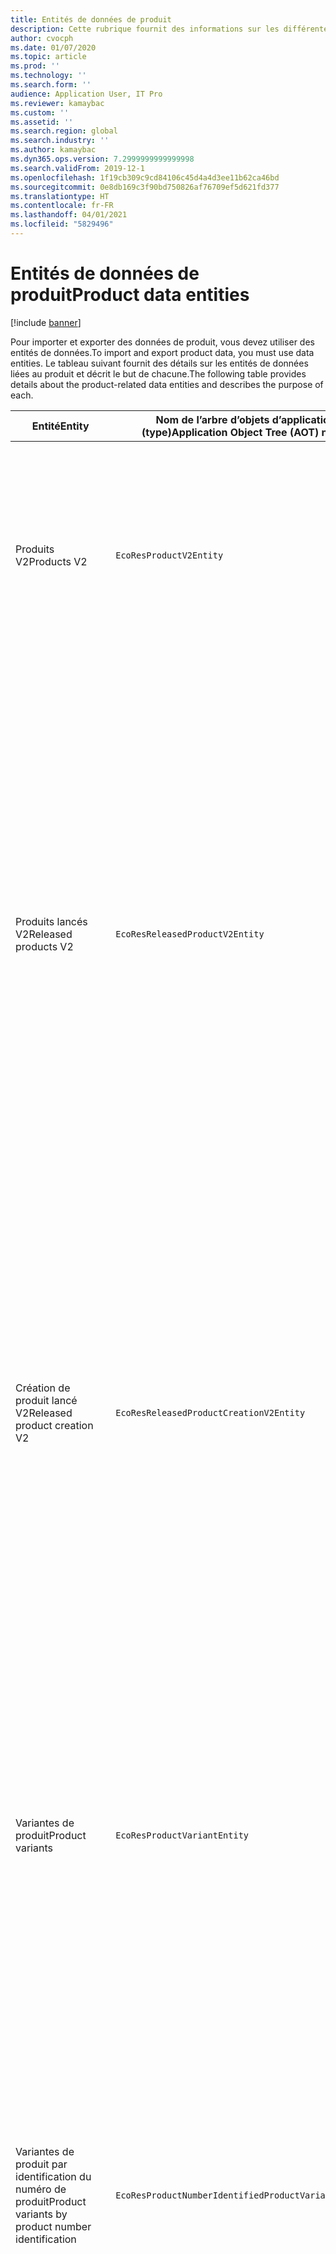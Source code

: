 ```yaml
---
title: Entités de données de produit
description: Cette rubrique fournit des informations sur les différentes entités pouvant être utilisées pour importer et exporter des données produit.
author: cvocph
ms.date: 01/07/2020
ms.topic: article
ms.prod: ''
ms.technology: ''
ms.search.form: ''
audience: Application User, IT Pro
ms.reviewer: kamaybac
ms.custom: ''
ms.assetid: ''
ms.search.region: global
ms.search.industry: ''
ms.author: kamaybac
ms.dyn365.ops.version: 7.2999999999999998
ms.search.validFrom: 2019-12-1
ms.openlocfilehash: 1f19cb309c9cd84106c45d4a4d3ee11b62ca46bd
ms.sourcegitcommit: 0e8db169c3f90bd750826af76709ef5d621fd377
ms.translationtype: HT
ms.contentlocale: fr-FR
ms.lasthandoff: 04/01/2021
ms.locfileid: "5829496"
---
```

# <a name="product-data-entities"></a><span data-ttu-id="c1ed7-103">Entités de données de produit</span><span class="sxs-lookup"><span data-stu-id="c1ed7-103">Product data entities</span></span>

[!include [banner](../includes/banner.md)]

<span data-ttu-id="c1ed7-104">Pour importer et exporter des données de produit, vous devez utiliser des entités de données.</span><span class="sxs-lookup"><span data-stu-id="c1ed7-104">To import and export product data, you must use data entities.</span></span> <span data-ttu-id="c1ed7-105">Le tableau suivant fournit des détails sur les entités de données liées au produit et décrit le but de chacune.</span><span class="sxs-lookup"><span data-stu-id="c1ed7-105">The following table provides details about the product-related data entities and describes the purpose of each.</span></span>

| <span data-ttu-id="c1ed7-106">Entité</span><span class="sxs-lookup"><span data-stu-id="c1ed7-106">Entity</span></span> | <span data-ttu-id="c1ed7-107">Nom de l’arbre d’objets d’application (AOT) (type)</span><span class="sxs-lookup"><span data-stu-id="c1ed7-107">Application Object Tree (AOT) name (type)</span></span> | <span data-ttu-id="c1ed7-108">Notes</span><span class="sxs-lookup"><span data-stu-id="c1ed7-108">Notes</span></span> |
|--------|-------------------------------------------|-------|
| <span data-ttu-id="c1ed7-109">Produits V2</span><span class="sxs-lookup"><span data-stu-id="c1ed7-109">Products V2</span></span> | `EcoResProductV2Entity` | <span data-ttu-id="c1ed7-110">Cette entité est utilisée pour importer et exporter des produits distincts des produits partagés et des produits génériques.</span><span class="sxs-lookup"><span data-stu-id="c1ed7-110">This entity is used to import and export shared products-distinct products and product masters.</span></span> <span data-ttu-id="c1ed7-111">Elle permet des mises à jour.</span><span class="sxs-lookup"><span data-stu-id="c1ed7-111">It allows for updates.</span></span> <span data-ttu-id="c1ed7-112">Elle ne prend pas en charge les opérations SQL basées sur un ensemble.</span><span class="sxs-lookup"><span data-stu-id="c1ed7-112">It doesn't support set-based SQL operations.</span></span> <span data-ttu-id="c1ed7-113">Elle este activé pour le protocole OData (Open Data Protocol).</span><span class="sxs-lookup"><span data-stu-id="c1ed7-113">It's enabled for Open Data Protocol (OData).</span></span> |
| <span data-ttu-id="c1ed7-114">Produits lancés V2</span><span class="sxs-lookup"><span data-stu-id="c1ed7-114">Released products V2</span></span> | `EcoResReleasedProductV2Entity` | <span data-ttu-id="c1ed7-115">Cette entité est utilisée pour importer et exporter des produits distincts des produits lancés et des produits génériques.</span><span class="sxs-lookup"><span data-stu-id="c1ed7-115">This entity is used to import and export released products-distinct products and product masters.</span></span> <span data-ttu-id="c1ed7-116">Elle permet des mises à jour.</span><span class="sxs-lookup"><span data-stu-id="c1ed7-116">It allows for updates.</span></span> <span data-ttu-id="c1ed7-117">Cela nécessite que le produit partagé soit déjà créé.</span><span class="sxs-lookup"><span data-stu-id="c1ed7-117">It requires that the shared product already be created.</span></span> <span data-ttu-id="c1ed7-118">Lorsqu’un nouveau produit commercialisé est importé, une version du produit partagé est créée.</span><span class="sxs-lookup"><span data-stu-id="c1ed7-118">When a new released product is imported, a release of the shared product occurs.</span></span> <span data-ttu-id="c1ed7-119">Il existe également des entités distinctes qui peuvent être utilisées pour importer et exporter des produits génériques lancés et des variantes distinctes lancées.</span><span class="sxs-lookup"><span data-stu-id="c1ed7-119">There are also separate entities that can be used to import and export released product masters and released distinct variants.</span></span> <span data-ttu-id="c1ed7-120">Cette entité ne prend pas en charge les opérations SQL basées sur un ensemble ni les opérations de suppression.</span><span class="sxs-lookup"><span data-stu-id="c1ed7-120">This entity doesn't support set-based SQL operations or delete operations.</span></span> <span data-ttu-id="c1ed7-121">Elle est activée pour OData.</span><span class="sxs-lookup"><span data-stu-id="c1ed7-121">It's enabled for OData.</span></span> |
| <span data-ttu-id="c1ed7-122">Création de produit lancé V2</span><span class="sxs-lookup"><span data-stu-id="c1ed7-122">Released product creation V2</span></span> | `EcoResReleasedProductCreationV2Entity` | <span data-ttu-id="c1ed7-123">Cette entité est utilisée pour importer des produits partagés et des produits lancés en une seule étape.</span><span class="sxs-lookup"><span data-stu-id="c1ed7-123">This entity is used to import shared products and released products in one step.</span></span> <span data-ttu-id="c1ed7-124">Bien qu’elle prenne en charge les exportations, cette utilisation n’est pas recommandée, car le but de l’entité est la création de produits.</span><span class="sxs-lookup"><span data-stu-id="c1ed7-124">Although it supports exports, that use isn't recommended, because the purpose of the entity is product creation.</span></span> <span data-ttu-id="c1ed7-125">Elle ne prend pas en charge les mises à jour.</span><span class="sxs-lookup"><span data-stu-id="c1ed7-125">It doesn't support updates.</span></span> <span data-ttu-id="c1ed7-126">Elle prend en charge un ensemble limité de champs (champs disponibles dans la boîte de dialogue de création de produit).</span><span class="sxs-lookup"><span data-stu-id="c1ed7-126">It supports a limited set of fields (fields that are available in the product creation dialog box).</span></span> <span data-ttu-id="c1ed7-127">Elle ne prend pas en charge les opérations SQL basées sur un ensemble.</span><span class="sxs-lookup"><span data-stu-id="c1ed7-127">It doesn't support set-based SQL operations.</span></span> <span data-ttu-id="c1ed7-128">Elle n’est pas exposé via OData.</span><span class="sxs-lookup"><span data-stu-id="c1ed7-128">It isn't exposed through OData.</span></span> |
| <span data-ttu-id="c1ed7-129">Variantes de produit</span><span class="sxs-lookup"><span data-stu-id="c1ed7-129">Product variants</span></span> | `EcoResProductVariantEntity` | <span data-ttu-id="c1ed7-130">Cette entité est utilisée pour importer et exporter des variantes de produit partagées.</span><span class="sxs-lookup"><span data-stu-id="c1ed7-130">This entity is used to import and export shared product variants.</span></span> <span data-ttu-id="c1ed7-131">Elle permet des mises à jour.</span><span class="sxs-lookup"><span data-stu-id="c1ed7-131">It allows for updates.</span></span> <span data-ttu-id="c1ed7-132">Cela nécessite que des valeurs de dimension soient déjà créées.</span><span class="sxs-lookup"><span data-stu-id="c1ed7-132">It requires that dimension values already be created.</span></span> <span data-ttu-id="c1ed7-133">La clé d’intégration correspond au produit générique plus les dimensions du produit.</span><span class="sxs-lookup"><span data-stu-id="c1ed7-133">The integration key is the product master plus product dimensions.</span></span> <span data-ttu-id="c1ed7-134">Cette entité ne prend pas en charge les opérations SQL basées sur un ensemble.</span><span class="sxs-lookup"><span data-stu-id="c1ed7-134">This entity doesn't support set-based SQL operations.</span></span> <span data-ttu-id="c1ed7-135">Elle est activée pour OData.</span><span class="sxs-lookup"><span data-stu-id="c1ed7-135">It's enabled for OData.</span></span> <span data-ttu-id="c1ed7-136">Elle prend en charge les opérations de suppression.</span><span class="sxs-lookup"><span data-stu-id="c1ed7-136">It supports delete operations.</span></span> <span data-ttu-id="c1ed7-137">Elle ne peut pas être étendue par l’ajout de nouvelles dimensions de produit.</span><span class="sxs-lookup"><span data-stu-id="c1ed7-137">It can't be extended through the addition of new product dimensions.</span></span> |
| <span data-ttu-id="c1ed7-138">Variantes de produit par identification du numéro de produit</span><span class="sxs-lookup"><span data-stu-id="c1ed7-138">Product variants by product number identification</span></span> | `EcoResProductNumberIdentifiedProductVariantEntity` | <span data-ttu-id="c1ed7-139">Cette entité est utilisée pour importer et exporter des variantes de produit partagées.</span><span class="sxs-lookup"><span data-stu-id="c1ed7-139">This entity is used to import and export shared product variants.</span></span> <span data-ttu-id="c1ed7-140">Elle permet des mises à jour.</span><span class="sxs-lookup"><span data-stu-id="c1ed7-140">It allows for updates.</span></span> <span data-ttu-id="c1ed7-141">Cela nécessite que des valeurs de dimension soient déjà créées.</span><span class="sxs-lookup"><span data-stu-id="c1ed7-141">It requires that dimension values already be created.</span></span> <span data-ttu-id="c1ed7-142">La clé d’intégration est le numéro de produit (alors que la clé d’intégration pour l’entité **Variantes de produits** est le produit générique plus les dimensions du produit).</span><span class="sxs-lookup"><span data-stu-id="c1ed7-142">The integration key is the product number (whereas the integration key for the **Product variants** entity is the product master plus product dimensions).</span></span> |
| <span data-ttu-id="c1ed7-143">Variantes de produit lancé</span><span class="sxs-lookup"><span data-stu-id="c1ed7-143">Released product variants</span></span> | `EcoResReleasedProductVariantEntity` | <span data-ttu-id="c1ed7-144">Cette entité est utilisée pour importer et exporter des variantes de produit lancées.</span><span class="sxs-lookup"><span data-stu-id="c1ed7-144">This entity is used to import and export released product variants.</span></span> <span data-ttu-id="c1ed7-145">Elle permet des mises à jour.</span><span class="sxs-lookup"><span data-stu-id="c1ed7-145">It allows for updates.</span></span> <span data-ttu-id="c1ed7-146">Cela nécessite que les variantes de produit partagées soit déjà créées.</span><span class="sxs-lookup"><span data-stu-id="c1ed7-146">It requires that shared product variants already be created.</span></span> <span data-ttu-id="c1ed7-147">Lorsqu’une nouvelle variante de produit commercialisé est importée, une variante du produit partagé est créée.</span><span class="sxs-lookup"><span data-stu-id="c1ed7-147">When a new released product variant is imported, a release of the shared product variant occurs.</span></span> <span data-ttu-id="c1ed7-148">Cette entité ne prend pas en charge les opérations SQL basées sur un ensemble.</span><span class="sxs-lookup"><span data-stu-id="c1ed7-148">This entity doesn't support set-based SQL operations.</span></span> <span data-ttu-id="c1ed7-149">Elle est activée pour OData.</span><span class="sxs-lookup"><span data-stu-id="c1ed7-149">It's enabled for OData.</span></span> <span data-ttu-id="c1ed7-150">Bien qu’elle prenne en charge les opérations de suppression, cette utilisation entraîne actuellement une corruption des données en raison d’un bogue dans la plateforme actuelle.</span><span class="sxs-lookup"><span data-stu-id="c1ed7-150">Although it supports delete operations, that use currently causes data corruption because of a bug in the current platform.</span></span> <span data-ttu-id="c1ed7-151">Cette entité ne peut pas être étendue par l’ajout de nouvelles dimensions de produit.</span><span class="sxs-lookup"><span data-stu-id="c1ed7-151">This entity can't be extended through the addition of new product dimensions.</span></span> |
| <span data-ttu-id="c1ed7-152">Variantes de produit lancé par identification du numéro de produit</span><span class="sxs-lookup"><span data-stu-id="c1ed7-152">Released product variants by product number identification</span></span> | `EcoResProductNumberIdentifiedReleasedProductVariantEntity` | <span data-ttu-id="c1ed7-153">Cette entité ressemble à l’entité **Variantes de produit lancé**, mais la clé d’intégration est le numéro de produit au lieu du produit générique plus les dimensions du produit.</span><span class="sxs-lookup"><span data-stu-id="c1ed7-153">This entity resembles the **Released product variants** entity, but the integration key is the product number instead of the product master plus product dimensions.</span></span> <span data-ttu-id="c1ed7-154">Elle ne peut pas être étendue par l’ajout de nouvelles dimensions de produit.</span><span class="sxs-lookup"><span data-stu-id="c1ed7-154">It can be extended through the addition of new product dimensions.</span></span> |
| <span data-ttu-id="c1ed7-155">Produits lancés vendables</span><span class="sxs-lookup"><span data-stu-id="c1ed7-155">Sellable released products</span></span> | `EcoResSellableReleasedProductEntity` | <span data-ttu-id="c1ed7-156">Cette entité est utilisée pour exporter uniquement des produits vendables.</span><span class="sxs-lookup"><span data-stu-id="c1ed7-156">This entity is used to export only sellable products.</span></span> <span data-ttu-id="c1ed7-157">Les produits vendables sont des produits ayant toutes les informations requises pour être utilisés dans une commande client.</span><span class="sxs-lookup"><span data-stu-id="c1ed7-157">Sellable products are products that have the information that they require in order to be used in a sales order.</span></span> <span data-ttu-id="c1ed7-158">Les mêmes règles s’appliquent lorsqu’un produit est validé avec la fonction **Valider** sur la page **Produits lancés**.</span><span class="sxs-lookup"><span data-stu-id="c1ed7-158">The same rules apply when a product is validated by using the **Validate** function on the **Released products** page.</span></span> |
| <span data-ttu-id="c1ed7-159">Produits distincts lancés V2</span><span class="sxs-lookup"><span data-stu-id="c1ed7-159">Released Distinct products V2</span></span> | `EcoResDistinctProductV2Entity` | <span data-ttu-id="c1ed7-160">Cette entité est utilisée pour exporter uniquement des produits distincts.</span><span class="sxs-lookup"><span data-stu-id="c1ed7-160">This entity is used to export distinct products.</span></span> <span data-ttu-id="c1ed7-161">Ces produits distincts peuvent être des produits, des produits de sous-types et des variantes de produit.</span><span class="sxs-lookup"><span data-stu-id="c1ed7-161">Those distinct products can be products, subtype products, and product variants.</span></span> |
| <span data-ttu-id="c1ed7-162">Produits génériques lancés V2</span><span class="sxs-lookup"><span data-stu-id="c1ed7-162">Released products masters V2</span></span> | `EcoResProductMasterV2Entity` | <span data-ttu-id="c1ed7-163">Cette entité est utilisée pour importer et exporter des produits génériques.</span><span class="sxs-lookup"><span data-stu-id="c1ed7-163">This entity is used to import and export product masters.</span></span> <span data-ttu-id="c1ed7-164">Elle n’est pas activée pour la gestion des données.</span><span class="sxs-lookup"><span data-stu-id="c1ed7-164">It isn't enabled for data management.</span></span> |
| <span data-ttu-id="c1ed7-165">Article – code-barre</span><span class="sxs-lookup"><span data-stu-id="c1ed7-165">Item - barcode</span></span> | `EcoResProductBarcodeEntityV3` | <span data-ttu-id="c1ed7-166">Cette entité est utilisée pour exporter des produits et des codes-barres.</span><span class="sxs-lookup"><span data-stu-id="c1ed7-166">This entity is used to export products and bar codes.</span></span> <span data-ttu-id="c1ed7-167">Cette entité n’autorise pas le suivi des modifications, les mises à jour ou les suppressions.</span><span class="sxs-lookup"><span data-stu-id="c1ed7-167">This entity doesn't allow change tracking, updates, or deletes.</span></span> <span data-ttu-id="c1ed7-168">Pour utiliser le suivi des modifications, les mises à jour ou les suppressions de codes-barres, utilisez l’entité **Article – association de codes-barres**.</span><span class="sxs-lookup"><span data-stu-id="c1ed7-168">To use change tracking, updates, or deletes on barcodes, use the **Item - barcode association** entity.</span></span> |
| <span data-ttu-id="c1ed7-169">Article - association de codes-barres</span><span class="sxs-lookup"><span data-stu-id="c1ed7-169">Item - barcode association</span></span> | `EcoResProductBarcodeAssociationEntity` | <span data-ttu-id="c1ed7-170">Cette entité est utilisée pour exporter des produits et des codes-barres.</span><span class="sxs-lookup"><span data-stu-id="c1ed7-170">This entity is used to export products and bar codes.</span></span> <span data-ttu-id="c1ed7-171">Il permet le suivi des modifications, les mises à jour et les suppressions.</span><span class="sxs-lookup"><span data-stu-id="c1ed7-171">It allows change tracking, updates, and deletes.</span></span> <span data-ttu-id="c1ed7-172">Pour utiliser l’entité, la fonctionnalité *Article – améliorations du code-barres* doit être activé dans [gestion des fonctionnalités](../../fin-ops-core/fin-ops/get-started/feature-management/feature-management-overview.md).</span><span class="sxs-lookup"><span data-stu-id="c1ed7-172">To use the entity, the feature *Item - barcode improvements* must be enabled in [feature management](../../fin-ops-core/fin-ops/get-started/feature-management/feature-management-overview.md).</span></span> <span data-ttu-id="c1ed7-173">Sa clé d’entité est `AssociationID`, qui crée l’association entre le code-barres et le produit.</span><span class="sxs-lookup"><span data-stu-id="c1ed7-173">Its entity key is `AssociationID`, which creates the association between the barcode and the product.</span></span> <span data-ttu-id="c1ed7-174">Pour ajouter la prise en charge de cette clé, la table `InventitemBarcodeAssociation` sera renseignée pour les données de code-barres de l’article existant lorsque vous activez la fonction.</span><span class="sxs-lookup"><span data-stu-id="c1ed7-174">To add support for this key, the table `InventitemBarcodeAssociation` will be populated for existing item barcode data when you turn on the feature.</span></span> <span data-ttu-id="c1ed7-175">La table est remplie à l’aide d’un traitement par lots et si votre table de codes-barres contient un grand nombre d’enregistrements, l’exécution du traitement par lots peut prendre un temps considérable.</span><span class="sxs-lookup"><span data-stu-id="c1ed7-175">The table is populated using a batch job and if your barcode table has a large number of records, it could take significant time to run the batch job.</span></span> <span data-ttu-id="c1ed7-176">Par conséquent, nous vous recommandons de prévoir d’activer la fonctionnalité (et donc d’exécuter le travail par lots) à un moment qui correspond à votre calendrier d’activité.</span><span class="sxs-lookup"><span data-stu-id="c1ed7-176">Therefore, we recommend that you plan to enable the feature (and therefore run the batch job) at a time that fits your business schedule.</span></span> |
| <span data-ttu-id="c1ed7-177">États du cycle de vie des produits</span><span class="sxs-lookup"><span data-stu-id="c1ed7-177">Product lifecycle states</span></span> | `EcoResProductLifecycleSateEntity` | <span data-ttu-id="c1ed7-178">Cette entité est utilisée pour importer et exporter les différents états du cycle de vie du produit qui peuvent être attribués à un produit.</span><span class="sxs-lookup"><span data-stu-id="c1ed7-178">This entity is used to import and export the different product lifecycle states that can be assigned to a product.</span></span> |

> [!NOTE]
> <span data-ttu-id="c1ed7-179">Vous pouvez utiliser l’entité de données **Produits lancés V2** pour importer des produits dans le système uniquement si le produit partagé a déjà été créé.</span><span class="sxs-lookup"><span data-stu-id="c1ed7-179">You can use the **Released Products V2** data entity to import products into the system only if the shared product has already been created.</span></span> <span data-ttu-id="c1ed7-180">Sinon, pour importer des produits dans le système, vous devez utiliser l’entité de données **Création de produit**.</span><span class="sxs-lookup"><span data-stu-id="c1ed7-180">Otherwise, to import products into the system, you must use the **Product creation** data entity.</span></span>


[!INCLUDE[footer-include](../../includes/footer-banner.md)]